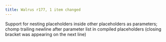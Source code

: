 ```yaml
---
title: Walrus r177, 1 item changed
---
```


Support for nesting placeholders inside other placeholders as parameters; chomp trailing newline after parameter list in compiled placeholders (closing bracket was appearing on the next line)
